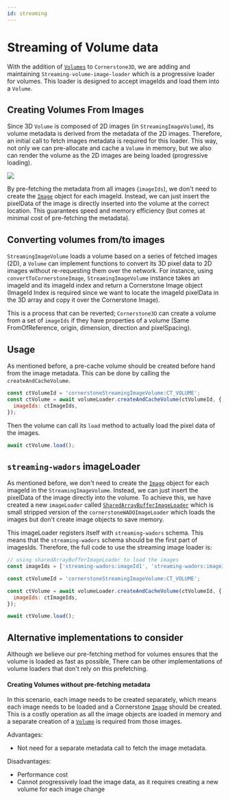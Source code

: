 ```yaml
---
id: streaming
---
```


# Streaming of Volume data

With the addition of [`Volumes`](../cornerstone-core/volumes.md) to `Cornerstone3D`, we are adding and maintaining `Streaming-volume-image-loader`
which is a progressive loader for volumes. This loader is designed to accept imageIds and
load them into a `Volume`.

## Creating Volumes From Images

Since 3D `Volume` is composed of 2D images (in `StreamingImageVolume`), its volume metadata is derived from the metadata of the 2D images.
Therefore, an initial call to fetch images metadata is required for this loader. This way,
not only we can pre-allocate and cache a `Volume` in memory, but we also can render the volume
as the 2D images are being loaded (progressive loading).

<div style={{textAlign: 'center'}}>

![](../../assets/volume-building.png)

</div>

By pre-fetching the metadata from all images (`imageIds`), we don't need to create
the [`Image`](../cornerstone-core/images.md) object for each imageId. Instead, we can
just insert the pixelData of the image is directly inserted into the volume
at the correct location. This guarantees speed and memory efficiency (but comes
at minimal cost of pre-fetching the metadata).

## Converting volumes from/to images

`StreamingImageVolume` loads a volume based on a series of fetched images (2D), a `Volume` can implement functions to convert its 3D pixel data to 2D images without re-requesting them over the network. For instance, using `convertToCornerstoneImage`, `StreamingImageVolume` instance takes an imageId and its imageId index and return a Cornerstone Image object (ImageId Index is required since we want to locate the imageId pixelData in the 3D array and copy it over the Cornerstone Image).

This is a process that can be reverted; `Cornerstone3D` can create a volume from a set of `imageIds` if they have properties of a volume (Same FromOfReference, origin, dimension, direction and pixelSpacing).

## Usage

As mentioned before, a pre-cache volume should be created before hand from the image metadata. This can be
done by calling the `createAndCacheVolume`.

```js
const ctVolumeId = 'cornerstoneStreamingImageVolume:CT_VOLUME';
const ctVolume = await volumeLoader.createAndCacheVolume(ctVolumeId, {
  imageIds: ctImageIds,
});
```

Then the volume can call its `load` method to actually load the pixel data of the images.

```js
await ctVolume.load();
```

## `streaming-wadors` imageLoader

As mentioned before, we don't need to create the [`Image`](../cornerstone-core/images.md) object for each imageId in
the `StreamingImageVolume`. Instead, we can just insert the pixelData of the image directly into the volume.
To achieve this, we have created a new `imageLoader` called [`SharedArrayBufferImageLoader`](/api/streaming-image-volume-loader/function/sharedArrayBufferImageLoader) which is small stripped version of the `cornerstoneWADOImageLoader` which loads the images
but don't create image objects to save memory.

This imageLoader registers itself with `streaming-wadors` schema. This means that the `streaming-wadors` schema should be
the first part of imagesIds. Therefore, the full code to use the streaming image loader is:

```js
// using sharedArrayBufferImageLoader to load the images
const imageIds = ['streaming-wadors:imageId1', 'streaming-wadors:imageId2'];

const ctVolumeId = 'cornerstoneStreamingImageVolume:CT_VOLUME';

const ctVolume = await volumeLoader.createAndCacheVolume(ctVolumeId, {
  imageIds: ctImageIds,
});

await ctVolume.load();
```

## Alternative implementations to consider

Although we believe our pre-fetching method for volumes ensures that the volume is loaded as fast as possible,
There can be other implementations of volume loaders that don't rely on this prefetching.

#### Creating Volumes without pre-fetching metadata

In this scenario, each image needs to be created separately, which means each image needs to be loaded and a
Cornerstone [`Image`](../cornerstone-core/images.md) should be created. This is a costly operation as all the image
objects are loaded in memory and a separate creation of a [`Volume`](../cornerstone-core/volumes.md) is required from
those images.

Advantages:

- Not need for a separate metadata call to fetch the image metadata.

Disadvantages:

- Performance cost
- Cannot progressively load the image data, as it requires creating a new volume for each image change
